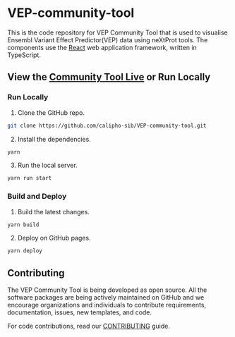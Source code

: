 # VEP-community-tool

This is the code repository for VEP Community Tool that is used to visualise Ensembl Variant Effect Predictor(VEP) data using neXtProt tools. The components use the [React](https://reactjs.org) web application framework, written in TypeScript.

## View the [Community Tool Live](https://calipho-sib.github.io/VEP-community-tool/?nxentry=NX_P06213) or Run Locally

### Run Locally

1. Clone the GitHub repo.
```sh
git clone https://github.com/calipho-sib/VEP-community-tool.git
```

2. Install the dependencies.
```sh
yarn
```

3. Run the local server.
```sh
yarn run start
```

### Build and Deploy

1. Build the latest changes.
```sh
yarn build
```

2. Deploy on GitHub pages.
```sh
yarn deploy
```
## Contributing

The VEP Community Tool is being developed as open source. All the software packages are being actively maintained on GitHub and we encourage organizations and individuals to contribute requirements, documentation, issues, new templates, and code.

For code contributions, read our [CONTRIBUTING](https://github.com/calipho-sib/VEP-community-tool/blob/develop/README.md) guide.
